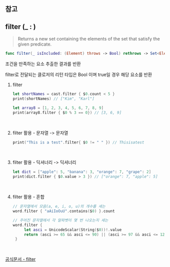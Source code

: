 ## 참고

## filter (\_ : )

> Returns a new set containing the elements of the set that satisfy the given predicate.

```swift
func filter(_ isIncluded: (Element) throws -> Bool) rethrows -> Set<Element>
```

조건을 만족하는 요소 추출한 결과를 반환

filter로 전달되는 클로저의 리턴 타입은 Bool 이며 true일 경우 해당 요소를 반환

1. filter

   ```swift
   let shortNames = cast.filter { $0.count < 5 }
   print(shortNames) // ["Kim", "Karl"]
   ```

   ```swift
   let array8 = [1, 2, 3, 4, 5, 6, 7, 8, 9]
   print(array8.filter { $0 % 3 == 0}) // [3, 6, 9]
   ```

   <br/>

2. filter 활용 - 문자열 -> 문자열

   ```swift
   print("This is a test".filter{ $0 != " " }) // Thisisatest
   ```

   <br/>

3. filter 활용 - 딕셔너리 -> 딕셔너리

   ```swift
   let dict = ["apple": 5, "banana": 3, "orange": 7, "grape": 2]
   print(dict.filter { $0.value > 3 }) // ["orange": 7, "apple": 5]
   ```

   <br/>

4. filter 활용 - 혼합

   ```swift
   // 문자열에서 모음(a, e, i, o, u)의 개수를 세는
   word.filter { "aAiIoOuU".contains($0) }.count
   ```

   ```swift
   // 주어진 문자열에서 각 알파벳이 몇 번 나오는지 세는
   word.filter {
        let asci = UnicodeScalar(String($0))!.value
        return (asci >= 65 && asci <= 90) || (asci >= 97 && asci <= 122)
    }
   ```

   <br/>

[공식문서 - filter](<https://developer.apple.com/documentation/swift/set/filter(_:)>)
